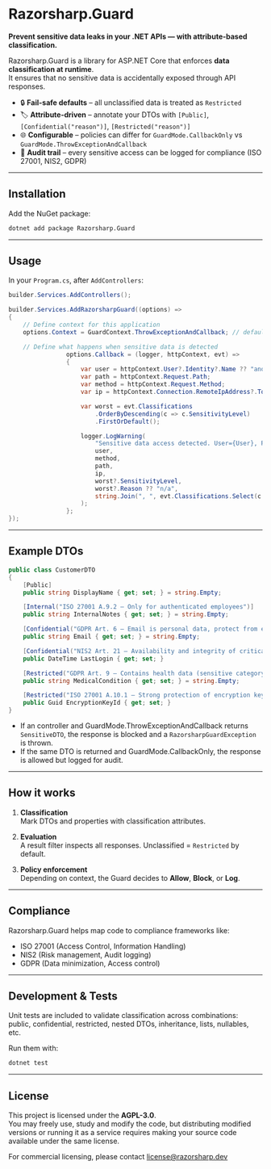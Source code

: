 # Razorsharp.Guard

**Prevent sensitive data leaks in your .NET APIs — with attribute-based classification.**

Razorsharp.Guard is a library for ASP.NET Core that enforces **data classification at runtime**.  
It ensures that no sensitive data is accidentally exposed through API responses.

- 🔒 **Fail-safe defaults** – all unclassified data is treated as `Restricted`
- 🏷️ **Attribute-driven** – annotate your DTOs with `[Public]`, `[Confidential("reason")]`, `[Restricted("reason")]`
- 🌐 **Configurable** – policies can differ for `GuardMode.CallbackOnly` vs `GuardMode.ThrowExceptionAndCallback`
- 📜 **Audit trail** – every sensitive access can be logged for compliance (ISO 27001, NIS2, GDPR)

---

## Installation

Add the NuGet package:

```bash
dotnet add package Razorsharp.Guard
```

---

## Usage

In your `Program.cs`, after `AddControllers`:

```csharp
builder.Services.AddControllers();

builder.Services.AddRazorsharpGuard((options) =>
{
    // Define context for this application
    options.Context = GuardContext.ThrowExceptionAndCallback; // default CallbackOnly that will not throw exception

    // Define what happens when sensitive data is detected
                options.Callback = (logger, httpContext, evt) =>
                {
                    var user = httpContext.User?.Identity?.Name ?? "anonymous";
                    var path = httpContext.Request.Path;
                    var method = httpContext.Request.Method;
                    var ip = httpContext.Connection.RemoteIpAddress?.ToString() ?? "unknown";

                    var worst = evt.Classifications
                        .OrderByDescending(c => c.SensitivityLevel)
                        .FirstOrDefault();

                    logger.LogWarning(
                        "Sensitive data access detected. User={User}, Path={Method} {Path}, IP={IP}, MaxLevel={Level}, Reason={Reason}, Types=[{Types}]",
                        user,
                        method,
                        path,
                        ip,
                        worst?.SensitivityLevel,
                        worst?.Reason ?? "n/a",
                        string.Join(", ", evt.Classifications.Select(c => c.Type))
                    );
                };
});
```

---

## Example DTOs

```csharp
public class CustomerDTO
{
    [Public] 
    public string DisplayName { get; set; } = string.Empty; 

    [Internal("ISO 27001 A.9.2 – Only for authenticated employees")]
    public string InternalNotes { get; set; } = string.Empty;

    [Confidential("GDPR Art. 6 – Email is personal data, protect from external sharing")]
    public string Email { get; set; } = string.Empty;

    [Confidential("NIS2 Art. 21 – Availability and integrity of critical service data")]
    public DateTime LastLogin { get; set; }

    [Restricted("GDPR Art. 9 – Contains health data (sensitive category)")]
    public string MedicalCondition { get; set; } = string.Empty;

    [Restricted("ISO 27001 A.10.1 – Strong protection of encryption keys")]
    public Guid EncryptionKeyId { get; set; }
}
```

- If an controller and GuardMode.ThrowExceptionAndCallback returns `SensitiveDTO`, the response is blocked and a `RazorsharpGuardException` is thrown.  
- If the same DTO is returned and GuardMode.CallbackOnly, the response is allowed but logged for audit.

---

## How it works

1. **Classification**  
   Mark DTOs and properties with classification attributes.

2. **Evaluation**  
   A result filter inspects all responses. Unclassified = `Restricted` by default.

3. **Policy enforcement**  
   Depending on context, the Guard decides to **Allow**, **Block**, or **Log**.

---

## Compliance

Razorsharp.Guard helps map code to compliance frameworks like:

- ISO 27001 (Access Control, Information Handling)
- NIS2 (Risk management, Audit logging)
- GDPR (Data minimization, Access control)

---

## Development & Tests

Unit tests are included to validate classification across combinations:  
public, confidential, restricted, nested DTOs, inheritance, lists, nullables, etc.

Run them with:

```bash
dotnet test
```

---

## License

This project is licensed under the **AGPL-3.0**.  
You may freely use, study and modify the code, but distributing modified versions or running it as a service requires making your source code available under the same license.  

For commercial licensing, please contact license@razorsharp.dev 
